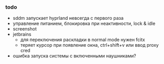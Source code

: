 ### todo
 - sddm запускает hyprland невсегда с первого раза
 - управление питанием, блокировка при неактивности, lock & idle
 - screenshot
 - jetbrains
   - для переключения раскладки в normal mode нужен fcitx
   - теряет курсор при появление окна, ctrl+shift+v или ввод proxy cred
 - ошибка запуска системы с включенными наушниками?